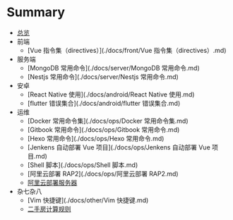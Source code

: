 # Summary

* [总览](README.md)
* 前端
	* [Vue 指令集（directives）](./docs/front/Vue 指令集（directives）.md)
* 服务端
	* [MongoDB 常用命令](./docs/server/MongoDB 常用命令.md)
	* [Nestjs 常用命令](./docs/server/Nestjs 常用命令.md)
* 安卓
	* [React Native 使用](./docs/android/React Native 使用.md)
	* [flutter 错误集合](./docs/android/flutter 错误集合.md)
* 运维
	* [Docker 常用命令集](./docs/ops/Docker 常用命令集.md)
	* [Gitbook 常用命令](./docs/ops/Gitbook 常用命令.md)
	* [Hexo 常用命令](./docs/ops/Hexo 常用命令.md)
	* [Jenkens 自动部署 Vue 项目](./docs/ops/Jenkens 自动部署 Vue 项目.md)
	* [Shell 脚本](./docs/ops/Shell 脚本.md)
	* [阿里云部署 RAP2](./docs/ops/阿里云部署 RAP2.md)
	* [阿里云部署服务器](./docs/ops/阿里云部署服务器.md)
* 杂七杂八
	* [Vim 快捷键](./docs/other/Vim 快捷键.md)
	* [二手房计算规则](./docs/other/二手房计算规则.md)

